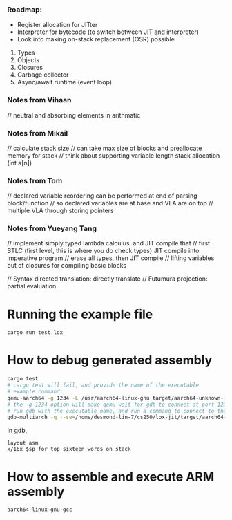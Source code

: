 ### Roadmap:
- Register allocation for JITter
- Interpreter for bytecode (to switch between JIT and interpreter)
- Look into making on-stack replacement (OSR) possible
1. Types
2. Objects
3. Closures
4. Garbage collector
5. Async/await runtime (event loop)

### Notes from Vihaan
// neutral and absorbing elements in arithmatic

### Notes from Mikail
// calculate stack size
// can take max size of blocks and preallocate memory for stack
// think about supporting variable length stack allocation (int a[n])

### Notes from Tom
// declared variable reordering can be performed at end of parsing block/function
// so declared variables are at base and VLA are on top
// multiple VLA through storing pointers 

### Notes from Yueyang Tang
// implement simply typed lambda calculus, and JIT compile that
// first: STLC (first level, this is where you do check types) JIT compile into imperative program 
// erase all types, then JIT compile
// lifting variables out of closures for compiling basic blocks

// Syntax directed translation: directly translate 
// Futumura projection: partial evaluation

# Running the example file
```bash
cargo run test.lox
```

# How to debug generated assembly
```bash
cargo test
# cargo test will fail, and provide the name of the executable
# example command:
qemu-aarch64 -g 1234 -L /usr/aarch64-linux-gnu target/aarch64-unknown-linux-gnu/debug/lox-jit test.lox
# the -g 1234 option will make qemu wait for gdb to connect at port 1234 before executing
# run gdb with the executable name, and run a command to connect to the qemu instance using -ex
gdb-multiarch -q --se=/home/desmond-lin-7/cs250/lox-jit/target/aarch64-unknown-linux-gnu/debug/lox-jit -ex 'set architecture aarch64' -ex 'target remote localhost:1234'
```
In gdb,
```
layout asm
x/16x $sp for top sixteen words on stack
```

# How to assemble and execute ARM assembly
```bash
aarch64-linux-gnu-gcc
```